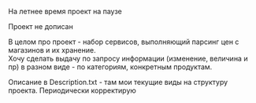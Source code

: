 На летнее время проект на паузе

Проект не дописан

В целом про проект - набор сервисов, выполняющий парсинг цен с магазинов и их хранение.  
Хочу сделать выдачу по запросу информации (изменение, величина и пр) в разном виде - по категориям, конкретным продуктам.

Описание в Description.txt - там мои текущие виды на структуру проекта. Периодически корректирую

